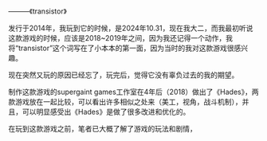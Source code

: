 ———《transistor》

发行于2014年，我玩到它的时候，是2024年10.31，现在我大二，而我最初听说这款游戏的时候，应该是2018~2019年之间，因为我还记得一个动作，我将“transistor”这个词写在了小本本的第一面，因为当时的我对这款游戏很感兴趣。

现在突然又玩的原因已经忘了，玩完后，觉得它没有辜负过去的我的期望。

制作这款游戏的supergaint games工作室在4年后（2018）做出了《Hades》，两款游戏放在一起比较，可以看出许多相似之处来（美工，视角，战斗机制），并且，可以明显感受出《Hades》是做了很多改进和优化的。

在玩到这款游戏之前，笔者已大概了解了游戏的玩法和剧情，